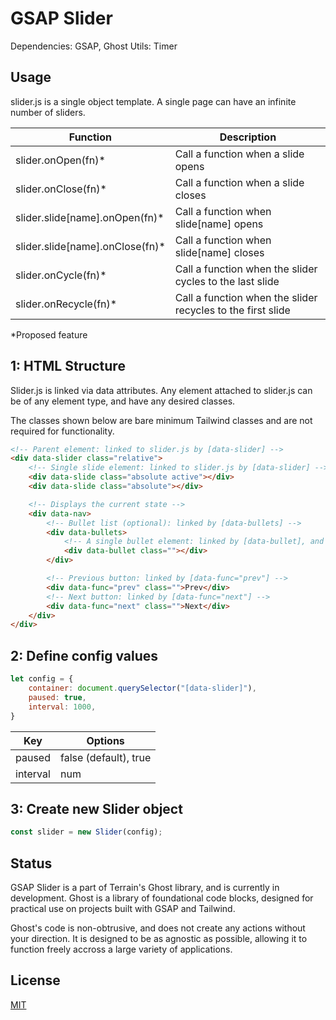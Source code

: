 # GSAP Slider

Dependencies: GSAP, Ghost Utils: Timer

## Usage

slider.js is a single object template. A single page can have an infinite number of sliders.

Function | Description
------------ | -------------
slider.onOpen(fn)* | Call a function when a slide opens
slider.onClose(fn)* | Call a function when a slide closes
slider.slide[name].onOpen(fn)* | Call a function when slide[name] opens
slider.slide[name].onClose(fn)* | Call a function when slide[name] closes
slider.onCycle(fn)* | Call a function when the slider cycles to the last slide
slider.onRecycle(fn)* | Call a function when the slider recycles to the first slide

*Proposed feature

## 1: HTML Structure
Slider.js is linked via data attributes. Any element attached to slider.js can be of any element type, and have any desired classes.

The classes shown below are bare minimum Tailwind classes and are not required for functionality.

```html
<!-- Parent element: linked to slider.js by [data-slider] -->
<div data-slider class="relative">
    <!-- Single slide element: linked to slider.js by [data-slider] -->
    <div data-slide class="absolute active"></div>
    <div data-slide class="absolute"></div>

    <!-- Displays the current state -->
    <div data-nav>
        <!-- Bullet list (optional): linked by [data-bullets] -->
        <div data-bullets>
            <!-- A single bullet element: linked by [data-bullet], and used to generate additional bullets based on slider.length -->
            <div data-bullet class=""></div>
        </div>

        <!-- Previous button: linked by [data-func="prev"] -->
        <div data-func="prev" class="">Prev</div>
        <!-- Next button: linked by [data-func="next"] -->
        <div data-func="next" class="">Next</div>
    </div>
</div>
```

## 2: Define config values

```javascript
let config = {
    container: document.querySelector("[data-slider]"),
    paused: true,
    interval: 1000,
}
```

Key | Options
------------ | -------------
paused | false (default), true
interval | num

## 3: Create new Slider object

```javascript
const slider = new Slider(config);
```

## Status
GSAP Slider is a part of Terrain's Ghost library, and is currently in development. Ghost is a library of foundational code blocks, designed for practical use on projects built with GSAP and Tailwind. 

Ghost's code is non-obtrusive, and does not create any actions without your direction. It is designed to be as agnostic as possible, allowing it to function freely accross a large variety of applications.

## License
[MIT](https://choosealicense.com/licenses/mit/)
